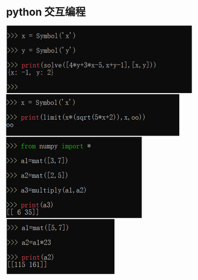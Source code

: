 # python 交互编程

![1](images/python1.png)
![1](images/python2.png)
![1](images/python3.png)
![1](images/python4.png)